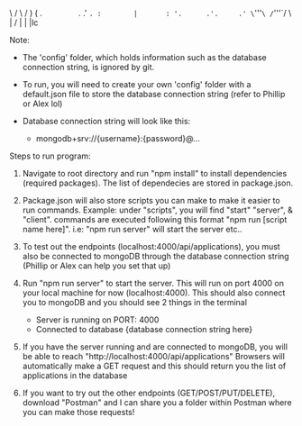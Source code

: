   \           /
   \         /
    )       (
  .`         `.
.'             `.
:        |       :
'.      .'.     .'
  \`'''`\ /`'''`/
   \     |     /
    |    |    |lc


Note: 
  - The 'config' folder, which holds information such as the database connection string, is ignored by git. 
  - To run, you will need to create your own 'config' folder with a default.json file to store 
    the database connection string (refer to Phillip or Alex lol)
  - Database connection string will look like this:
      
      - mongodb+srv://{username}:{password}@... 

Steps to run program:
  1) Navigate to root directory and run "npm install" to install dependencies (required packages). 
     The list of dependecies are stored in package.json.
  2) Package.json will also store scripts you can make to make it easier to run commands. 
     Example: under "scripts", you will find "start" "server", & "client". 
     commands are executed following this format "npm run [script name here]". i.e: "npm run server" will start the server etc..
  4) To test out the endpoints (localhost:4000/api/applications), you must also be connected to mongoDB through the database
     connection string (Phillip or Alex can help you set that up)
  5) Run "npm run server" to start the server. This will run on port 4000 on your local machine for now (localhost:4000). 
     This should also connect you to mongoDB and you should see 2 things in the terminal

      - Server is running on PORT: 4000
      - Connected to database {database connection string here}

  6) If you have the server running and are connected to mongoDB, you will be able to reach "http://localhost:4000/api/applications"
     Browsers will automatically make a GET request and this should return you the list of applications in the database
  7) If you want to try out the other endpoints (GET/POST/PUT/DELETE), download "Postman" and 
     I can share you a folder within Postman where you can make those requests!

